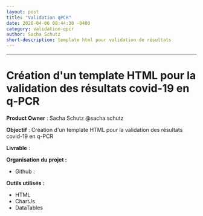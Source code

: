 ```yaml
---
layout: post
title: "Validation qPCR"
date: 2020-04-06 08:44:38 -0400 
category: validation-qpcr
author: Sacha Schutz
short-description: template html pour validation de résultats
---
```


-----

# Création d'un template HTML pour la validation des résultats covid-19 en q-PCR

**Product Owner** : Sacha Schutz @sacha schutz

**Objectif** : Création d'un template HTML pour la validation des résultats covid-19 en q-PCR

**Livrable** : [](https://github.com/dridk/qpcr_covid_template/blob/master/render.html)

**Organisation du projet :**
- Github : [](https://github.com/dridk/qpcr_covid_template)

**Outils utilisés :**

- HTML
- ChartJs
- DataTables
